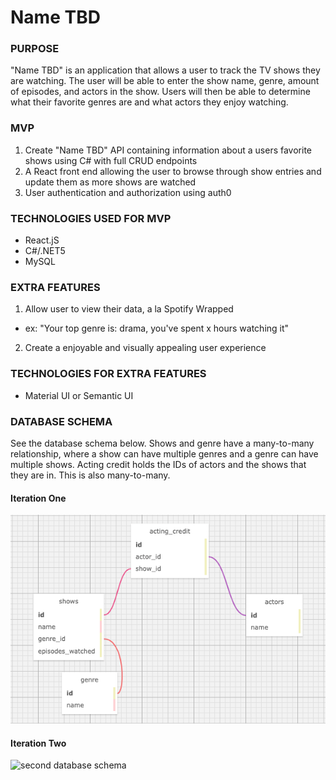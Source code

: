 # Name TBD

### PURPOSE

"Name TBD" is an application that allows a user to track the TV shows they are watching. The user will be able to enter the show name, genre, amount of episodes, and actors in the show. Users will then be able to determine what their favorite genres are and what actors they enjoy watching. 

### MVP

1. Create "Name TBD" API containing information about a users favorite shows using C# with full CRUD endpoints
2. A React front end allowing the user to browse through show entries and update them as more shows are watched
3. User authentication and authorization using auth0

### TECHNOLOGIES USED FOR MVP

- React.jS
- C#/.NET5
- MySQL

### EXTRA FEATURES

1. Allow user to view their data, a la Spotify Wrapped
  - ex: "Your top genre is: drama, you've spent x hours watching it"
2. Create a enjoyable and visually appealing user experience

### TECHNOLOGIES FOR EXTRA FEATURES

- Material UI or Semantic UI


### DATABASE SCHEMA

See the database schema below. Shows and genre have a many-to-many relationship, where a show can have multiple genres and a genre can have multiple shows. Acting credit holds the IDs of actors and the shows that they are in. This is also many-to-many.

#### Iteration One

![preliminary database schema](https://github.com/ericamarroquin/capstone/blob/main/img/prelim_show_database.png?raw=true)

#### Iteration Two

![second database schema]()